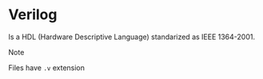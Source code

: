 # Verilog

Is a HDL (Hardware Descriptive Language) standarized as IEEE 1364-2001.

>[!Note]
>Files have `.v` extension




